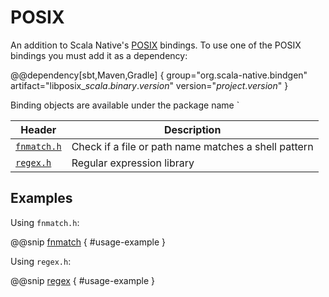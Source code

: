 # POSIX

An addition to Scala Native's [POSIX](http://www.scala-native.org/en/latest/lib/posixlib.html) bindings. To use one of the POSIX bindings you must add it as a dependency:

@@dependency[sbt,Maven,Gradle] {
  group="org.scala-native.bindgen"
  artifact="libposix_$scala.binary.version$"
  version="$project.version$"
}

Binding objects are available under the package name `

| Header               | Description
|----------------------|------------------------------------------------------|
| [`fnmatch.h`]        | Check if a file or path name matches a shell pattern
| [`regex.h`]          | Regular expression library

 [`fnmatch.h`]: http://pubs.opengroup.org/onlinepubs/9699919799/basedefs/fnmatch.h.html
 [`regex.h`]: http://pubs.opengroup.org/onlinepubs/9699919799/basedefs/regex.h.html

## Examples

Using `fnmatch.h`:

@@snip [fnmatch](../../../../bindings/posix/src/test/scala/org/scalanative/bindgen/bindings/tests/FnmatchSpec.scala) { #usage-example }

Using `regex.h`:

@@snip [regex](../../../../bindings/posix/src/test/scala/org/scalanative/bindgen/bindings/tests/RegexSpec.scala) { #usage-example }
